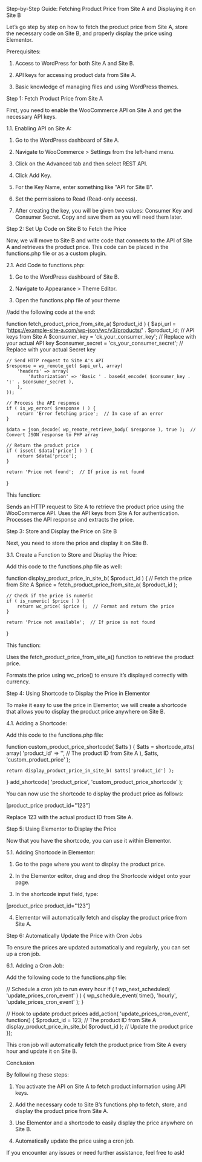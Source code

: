 
Step-by-Step Guide: Fetching Product Price from Site A and Displaying it on Site B

Let’s go step by step on how to fetch the product price from Site A, store the necessary code on Site B, and properly display the price using Elementor.

Prerequisites:

1. Access to WordPress for both Site A and Site B.

2. API keys for accessing product data from Site A.

3. Basic knowledge of managing files and using WordPress themes.

Step 1: Fetch Product Price from Site A

First, you need to enable the WooCommerce API on Site A and get the necessary API keys.

1.1. Enabling API on Site A:

1. Go to the WordPress dashboard of Site A.

2. Navigate to WooCommerce > Settings from the left-hand menu.

3. Click on the Advanced tab and then select REST API.

4. Click Add Key.

5. For the Key Name, enter something like "API for Site B".

6. Set the permissions to Read (Read-only access).

7. After creating the key, you will be given two values: Consumer Key and Consumer Secret. Copy and save them as you will need them later.

Step 2: Set Up Code on Site B to Fetch the Price

Now, we will move to Site B and write code that connects to the API of Site A and retrieves the product price. This code can be placed in the functions.php file or as a custom plugin.

2.1. Add Code to functions.php:

1. Go to the WordPress dashboard of Site B.

2. Navigate to Appearance > Theme Editor.

3. Open the functions.php file of your theme

//add the following code at the end:

function fetch_product_price_from_site_a( $product_id ) 
{
    $api_url = 'https://example-site-a.com/wp-json/wc/v3/products/' . $product_id;
    // API keys from Site A
    $consumer_key = 'ck_your_consumer_key';  // Replace with your actual API key
    $consumer_secret = 'cs_your_consumer_secret';  // Replace with your actual Secret key

    // Send HTTP request to Site A's API
    $response = wp_remote_get( $api_url, array(
        'headers' => array(
            'Authorization' => 'Basic ' . base64_encode( $consumer_key . ':' . $consumer_secret ),
        ),
    ));

    // Process the API response
    if ( is_wp_error( $response ) ) {
        return 'Error fetching price';  // In case of an error
    }

    $data = json_decode( wp_remote_retrieve_body( $response ), true );  // Convert JSON response to PHP array

    // Return the product price
    if ( isset( $data['price'] ) ) {
        return $data['price'];
    }

    return 'Price not found';  // If price is not found
}


This function:

Sends an HTTP request to Site A to retrieve the product price using the WooCommerce API.
Uses the API keys from Site A for authentication.
Processes the API response and extracts the price.

Step 3: Store and Display the Price on Site B

Next, you need to store the price and display it on Site B.

3.1. Create a Function to Store and Display the Price:

Add this code to the functions.php file as well:

function display_product_price_in_site_b( $product_id ) {
    // Fetch the price from Site A
    $price = fetch_product_price_from_site_a( $product_id );

    // Check if the price is numeric
    if ( is_numeric( $price ) ) {
        return wc_price( $price );  // Format and return the price
    }

    return 'Price not available';  // If price is not found
}

This function:

Uses the fetch_product_price_from_site_a() function to retrieve the product price.

Formats the price using wc_price() to ensure it’s displayed correctly with currency.


Step 4: Using Shortcode to Display the Price in Elementor

To make it easy to use the price in Elementor, we will create a shortcode that allows you to display the product price anywhere on Site B.

4.1. Adding a Shortcode:

Add this code to the functions.php file:

function custom_product_price_shortcode( $atts ) {
    $atts = shortcode_atts( array(
        'product_id' => '',  // The product ID from Site A
    ), $atts, 'custom_product_price' );

    return display_product_price_in_site_b( $atts['product_id'] );
}
add_shortcode( 'product_price', 'custom_product_price_shortcode' );

You can now use the shortcode to display the product price as follows:

[product_price product_id="123"]

Replace 123 with the actual product ID from Site A.

Step 5: Using Elementor to Display the Price

Now that you have the shortcode, you can use it within Elementor.

5.1. Adding Shortcode in Elementor:

1. Go to the page where you want to display the product price.

2. In the Elementor editor, drag and drop the Shortcode widget onto your page.

3. In the shortcode input field, type:

[product_price product_id="123"]

4. Elementor will automatically fetch and display the product price from Site A.

Step 6: Automatically Update the Price with Cron Jobs

To ensure the prices are updated automatically and regularly, you can set up a cron job.

6.1. Adding a Cron Job:

Add the following code to the functions.php file:

// Schedule a cron job to run every hour
if ( ! wp_next_scheduled( 'update_prices_cron_event' ) ) {
    wp_schedule_event( time(), 'hourly', 'update_prices_cron_event' );
}

// Hook to update product prices
add_action( 'update_prices_cron_event', function() {
    $product_id = 123; // The product ID from Site A
    display_product_price_in_site_b( $product_id );  // Update the product price
});

This cron job will automatically fetch the product price from Site A every hour and update it on Site B.

Conclusion

By following these steps:

1. You activate the API on Site A to fetch product information using API keys.

2. Add the necessary code to Site B’s functions.php to fetch, store, and display the product price from Site A.

3. Use Elementor and a shortcode to easily display the price anywhere on Site B.

4. Automatically update the price using a cron job.

If you encounter any issues or need further assistance, feel free to ask!
